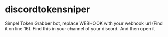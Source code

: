 # discordtokensniper
Simpel Token Grabber bot, replace WEBHOOK with your webhook url (Find it on line 16). Find this in your channel of your discord. And then open it

